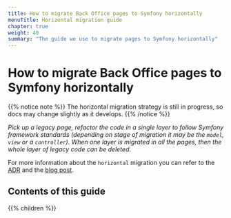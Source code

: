 ```yaml
---
title: How to migrate Back Office pages to Symfony horizontally
menuTitle: Horizontal migration guide
chapter: true
weight: 40
summary: "The guide we use to migrate pages to Symfony horizontally"
---
```


# How to migrate Back Office pages to Symfony horizontally

{{% notice note %}}
The horizontal migration strategy is still in progress, so docs may change slightly as it develops.
{{% /notice %}}

_Pick up a legacy page, refactor the code in a single layer to follow Symfony framework standards (depending on stage of migration it may be the `model`, `view` or a `controller`). When one layer is migrated in all the pages, then the whole layer of legacy code can be deleted_.

For more information about the `horizontal` migration you can refer to the [ADR](https://github.com/PrestaShop/ADR/blob/master/0018-horizontal-migration.md) and the [blog post](https://build.prestashop-project.org/news/introducing-horizontal-migration/).

## Contents of this guide

{{% children %}}

